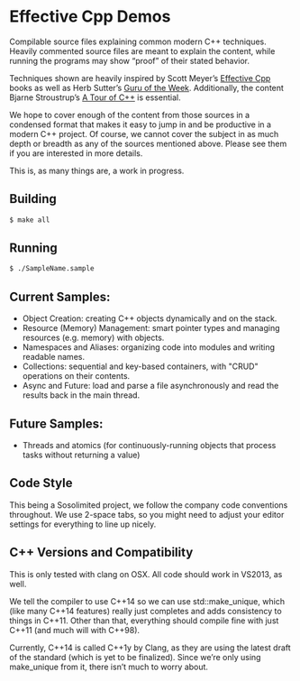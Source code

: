 
# Effective Cpp Demos

Compilable source files explaining common modern C++ techniques. Heavily commented source files are meant to explain the content, while running the programs may show “proof” of their stated behavior.

Techniques shown are heavily inspired by Scott Meyer’s [Effective Cpp](http://www.aristeia.com/books.html) books as well as Herb Sutter’s [Guru of the Week](http://herbsutter.com/gotw/). Additionally, the content Bjarne Stroustrup’s [A Tour of C++](http://www.stroustrup.com/Tour.html) is essential.

We hope to cover enough of the content from those sources in a condensed format that makes it easy to jump in and be productive in a modern C++ project. Of course, we cannot cover the subject in as much depth or breadth as any of the sources mentioned above. Please see them if you are interested in more details.

This is, as many things are, a work in progress.

## Building
```bash
$ make all
```

## Running
```bash
$ ./SampleName.sample
```

## Current Samples:
- Object Creation: creating C++ objects dynamically and on the stack.
- Resource (Memory) Management: smart pointer types and managing resources (e.g. memory) with objects.
- Namespaces and Aliases: organizing code into modules and writing readable names.
- Collections: sequential and key-based containers, with "CRUD" operations on their contents.
- Async and Future: load and parse a file asynchronously and read the results back in the main thread.

## Future Samples:
- Threads and atomics (for continuously-running objects that process tasks without returning a value)

## Code Style

This being a Sosolimited project, we follow the company code conventions throughout. We use 2-space tabs, so you might need to adjust your editor settings for everything to line up nicely.

## C++ Versions and Compatibility

This is only tested with clang on OSX. All code should work in VS2013, as well.

We tell the compiler to use C++14 so we can use std::make_unique, which (like many C++14 features) really just completes and adds consistency to things in C++11. Other than that, everything should compile fine with just C++11 (and much will with C++98).

Currently, C++14 is called C++1y by Clang, as they are using the latest draft of the standard (which is yet to be finalized). Since we’re only using make_unique from it, there isn’t much to worry about.
